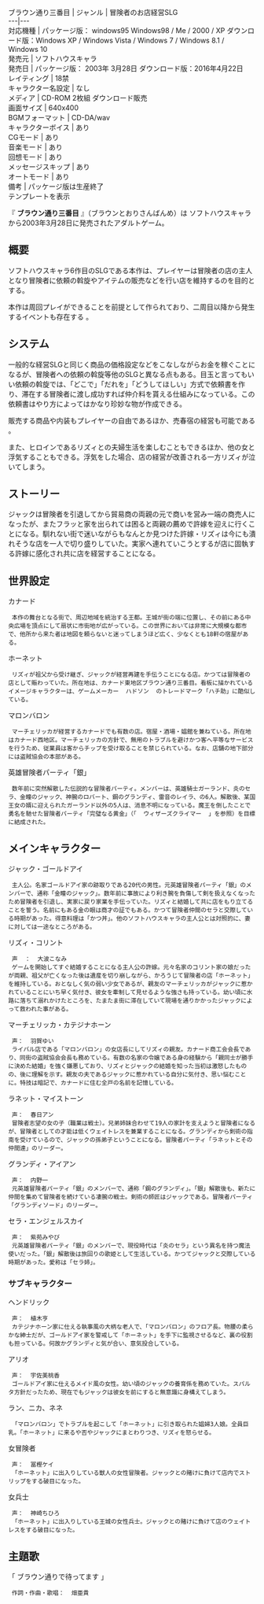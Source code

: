 ブラウン通り三番目  |  ジャンル  |  冒険者のお店経営SLG   
---|---  
対応機種  |  パッケージ版：  windows95  Windows98  /  Me  /  2000  /  XP  ダウンロード版：Windows XP / Windows Vista / Windows 7 / Windows 8.1 / Windows 10   
発売元  |  ソフトハウスキャラ   
発売日  |  パッケージ版：  2003年  3月28日  ダウンロード版：2016年4月22日   
レイティング  |  18禁   
キャラクター名設定  |  なし   
メディア  |  CD-ROM 2枚組  ダウンロード販売   
画面サイズ  |  640x400   
BGMフォーマット  |  CD-DA/wav   
キャラクターボイス  |  あり   
CGモード  |  あり   
音楽モード  |  あり   
回想モード  |  あり   
メッセージスキップ  |  あり   
オートモード  |  あり   
備考  |  パッケージ版は生産終了   
テンプレートを表示  
  
『 **ブラウン通り三番目** 』（ブラウンとおりさんばんめ）は  ソフトハウスキャラ  から2003年3月28日に発売されたアダルトゲーム。

##  概要  

ソフトハウスキャラ6作目のSLGである本作は、プレイヤーは冒険者の店の主人となり冒険者に依頼の斡旋やアイテムの販売などを行い店を維持するのを目的とする。

本作は周回プレイができることを前提として作られており、二周目以降から発生するイベントも存在する    。

##  システム  

一般的な経営SLGと同じく商品の価格設定などをこなしながらお金を稼ぐことになるが、冒険者への依頼の斡旋等他のSLGと異なる点もある。目玉と言ってもいい依頼の斡旋では、「どこで」「だれを」「どうしてほしい」方式で依頼書を作り、滞在する冒険者に渡し成功すれば仲介料を貰える仕組みになっている。この依頼書はやり方によってはかなり珍妙な物が作成できる。

販売する商品や内装もプレイヤーの自由であるほか、売春宿の経営も可能である    。

また、ヒロインであるリズィとの夫婦生活を楽しむこともできるほか、他の女と浮気することもできる。浮気をした場合、店の経営が改善される一方リズィが泣いてしまう。

##  ストーリー  

ジャックは冒険者を引退してから貿易商の両親の元で商いを営み一端の商売人になったが、またフラッと家を出られては困ると両親の薦めで許嫁を迎えに行くことになる。馴れない街で迷いながらもなんとか見つけた許嫁・リズィは今にも潰れそうな店を一人で切り盛りしていた。実家へ連れていこうとするが店に固執する許嫁に感化され共に店を経営することになる。

##  世界設定  

カナード

     本作の舞台となる街で、周辺地域を統治する王都。王城が街の端に位置し、その前にある中央広場を頂点にして扇状に市街地が広がっている。この世界においては非常に大規模な都市で、他所から来た者は地図を頼らないと迷ってしまうほど広く、少なくとも18軒の宿屋がある。 

ホーネット

     リズィが祖父から受け継ぎ、ジャックが経営再建を手伝うことになる店。かつては冒険者の店として賑わっていた。所在地は、カナード東地区ブラウン通り三番目。看板に描かれているイメージキャラクターは、ゲームメーカー  ハドソン  のトレードマーク「ハチ助」に酷似している。 

マロンバロン

     マーチェリッカが経営するカナードでも有数の店。宿屋・酒場・娼館を兼ねている。所在地はカナード西地区。マーチェリッカの方針で、無用のトラブルを避けかつ客へ平等なサービスを行うため、従業員は客からチップを受け取ることを禁じられている。なお、店舗の地下部分には盗賊協会の本部がある。 

英雄冒険者パーティ「銀」

     数年前に突然解散した伝説的な冒険者パーティ。メンバーは、英雄騎士ガーランド、炎のセラ、金瞳のジャック、神腕のロバート、鋼のグランディ、雷音のレイラ、の6人。解散後、某国王女の婿に迎えられたガーランド以外の5人は、消息不明になっている。魔王を倒したことで勇名を馳せた冒険者パーティ「完璧なる黄金」（「  ウィザーズクライマー  」を参照）を目標に結成された。 

##  メインキャラクター  

ジャック・ゴールドアイ

     主人公。名家ゴールドアイ家の跡取りである20代の男性。元英雄冒険者パーティ「銀」のメンバーで、通称「金瞳のジャック」。数年前に事故により利き腕を負傷して剣を扱えなくなったため冒険者を引退し、実家に戻り家業を手伝っていた。リズィと結婚して共に店をもり立てることを誓う。名前にもある金の眼は商才の証でもある。かつて冒険者仲間のセラと交際している時期があった。得意料理は「かつ丼」。他のソフトハウスキャラの主人公とは対照的に、妻に対しては一途なところがある。 
リズィ・コリント

     声  ：  大波こなみ 
     ゲームを開始してすぐ結婚することになる主人公の許嫁。元々名家のコリント家の娘だったが両親、祖父が亡くなった後は遺産を切り崩しながら、かろうじて冒険者の店「ホーネット」を維持している。おとなしく気の弱い少女であるが、親友のマーチェリッカがジャックに惹かれていることにいち早く気付き、彼女を牽制して見せるような強さも持っている。幼い頃に水路に落ちて溺れかけたところを、たまたま街に滞在していて現場を通りかかったジャックによって救われた事がある。 
マーチェリッカ・カテジナホーン

     声：  羽賀ゆい 
     ライバル店である「マロンバロン」の女店長にしてリズィの親友。カナード商工会会長であり、同街の盗賊協会会長も務めている。有数の名家の令嬢である身の経験から「親同士が勝手に決めた結婚」を強く嫌悪しており、リズィとジャックの結婚を知った当初は激怒したものの、後に理解を示す。親友の夫であるジャックに惹かれている自分に気付き、思い悩むことに。特技は暗記で、カナードに住む全戸の名前を記憶している。 
ラネット・マイストーン

     声：  春日アン 
     冒険者志望の女の子（職業は戦士）。兄弟姉妹合わせて19人の家計を支えようと冒険者になるが、冒険者としての才能は低くウェイトレスを兼業することになる。グランディから剣術の指南を受けているので、ジャックの孫弟子ということになる。冒険者パーティ「ラネットとその仲間達」のリーダー。 
グランディ・アイアン

     声：  内野一 
     元英雄冒険者パーティ「銀」のメンバーで、通称「鋼のグランディ」。「銀」解散後も、新たに仲間を集めて冒険者を続けている凄腕の戦士。剣術の師匠はジャックである。冒険者パーティ「グランディソード」のリーダー。 
セラ・エンジェルスカイ

     声：  紫苑みやび 
     元英雄冒険者パーティ「銀」のメンバーで、現役時代は「炎のセラ」という異名を持つ魔法使いだった。「銀」解散後は旅回りの歌姫として生活している。かつてジャックと交際している時期があった。愛称は「セラ姉」。 

###  サブキャラクター  

ヘンドリック

     声：  植木亨 
     カテジナホーン家に仕える執事風の大柄な老人で、「マロンバロン」のフロア長。物腰の柔らかな紳士だが、ゴールドアイ家を警戒して「ホーネット」を手下に監視させるなど、裏の役割も担っている。何故かグランディと気が合い、意気投合している。 
アリオ

     声：  宇佐美桃香 
     ゴールドアイ家に仕えるメイド風の女性。幼い頃のジャックの養育係を務めていた。スパルタ方針だったため、現在でもジャックは彼女を前にすると無意識に身構えてしまう。 
ラン、ニカ、ネネ

     「マロンバロン」でトラブルを起こして「ホーネット」に引き取られた娼婦3人娘。全員巨乳。「ホーネット」に来るや否やジャックにまとわりつき、リズィを怒らせる。 
女冒険者

     声：  冨樫ケイ 
     「ホーネット」に出入りしている獣人の女性冒険者。ジャックとの賭けに負けて店内でストリップをする破目になった。 

女兵士

     声：  神崎ちひろ 
     「ホーネット」に出入りしている王城の女性兵士。ジャックとの賭けに負けて店のウェイトレスをする破目になった。 

##  主題歌  

「  ブラウン通りで待ってます  」

     作詞・作曲・歌唱：  畑亜貴 

